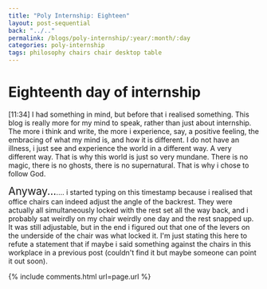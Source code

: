 ```yaml
---
title: "Poly Internship: Eighteen"
layout: post-sequential
back: "../.."
permalink: /blogs/poly-internship/:year/:month/:day
categories: poly-internship
tags: philosophy chairs chair desktop table 
---
```

# Eighteenth day of internship

<span class="timestamp">[11:34]</span> I had something in mind, but before that i realised something. This blog is really more for my mind to speak, rather than just about internship. The more i think and write, the more i experience, say, a positive feeling, the embracing of what my mind is, and how it is different. I do not have an illness, i just see and experience the world in a different way. A very different way. That is why this world is just so very mundane. There is no magic, there is no ghosts, there is no supernatural. That is why i chose to follow God.

<span style="font-size:150%;">Anyway...</span>.... i started typing on this timestamp because i realised that office chairs can indeed adjust the angle of the backrest. They were actually all simultaneously locked with the rest set all the way back, and i probably sat weirdly on my chair weirdly one day and the rest snapped up. It was still adjustable, but in the end i figured out that one of the levers on the underside of the chair was what locked it. I'm just stating this here to refute a statement that if maybe i said something against the chairs in this workplace in a previous post (couldn't find it but maybe someone can point it out soon).



{% include comments.html url=page.url %}
